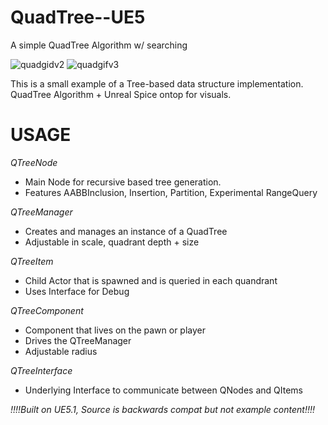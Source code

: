 # QuadTree--UE5
 A simple QuadTree Algorithm w/  searching
 
![quadgidv2](https://github.com/PrimalRex/QuadTree--UE5/assets/23298834/cce3b1d2-7430-4041-8aba-b5258e45e50a)
![quadgifv3](https://github.com/PrimalRex/QuadTree--UE5/assets/23298834/411261da-538c-4ac1-a00c-239688760a61)

This is a small example of a Tree-based data structure implementation. QuadTree Algorithm + Unreal Spice ontop for visuals.

# USAGE
*QTreeNode*
- Main Node for recursive based tree generation.
- Features AABBInclusion, Insertion, Partition, Experimental RangeQuery

*QTreeManager*
- Creates and manages an instance of a QuadTree
- Adjustable in scale, quadrant depth + size

*QTreeItem*
- Child Actor that is spawned and is queried in each quandrant
- Uses Interface for Debug

*QTreeComponent*
- Component that lives on the pawn or player
- Drives the QTreeManager
- Adjustable radius

*QTreeInterface*
- Underlying Interface to communicate between QNodes and QItems


*!!!!Built on UE5.1, Source is backwards compat but not example content!!!!*
